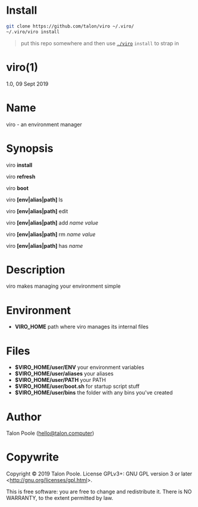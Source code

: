 # Install

```sh
git clone https://github.com/talon/viro ~/.viro/
~/.viro/viro install
```
> put this repo somewhere and then use [`./viro`](./viro) `install` to strap in

# viro(1)

1.0, 09 Sept 2019


# Name

viro - an environment manager

# Synopsis

viro
**install**

viro
**refresh**

viro
**boot**

viro
**[env|alias|path]**
ls

viro
**[env|alias|path]**
edit

viro
**[env|alias|path]**
add
_name_
_value_

viro
**[env|alias|path]**
rm
_name_
_value_

viro
**[env|alias|path]**
has
_name_


# Description

viro makes managing your environment simple

# Environment


* **VIRO_HOME**
  path where viro manages its internal files

# Files


* **$VIRO_HOME/user/ENV**
  your environment variables
* **$VIRO_HOME/user/aliases**
  your aliases
* **$VIRO_HOME/user/PATH**
  your PATH
* **$VIRO_HOME/user/boot.sh**
  for startup script stuff
* **$VIRO_HOME/user/bins**
  the folder with any bins you've created

# Author

Talon Poole (hello@talon.computer)

# Copywrite

Copyright © 2019 Talon Poole.
License GPLv3+: GNU GPL version 3 or later &lt;http://gnu.org/licenses/gpl.html&gt;.

This is free software: you are free to change and redistribute it.
There is NO WARRANTY, to the extent permitted by law.
